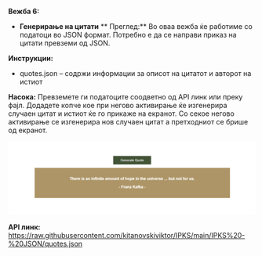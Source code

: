 **Вежба 6:**
-	**Генерирање на цитати**
**
Преглед:** Во оваа вежба ќе работиме со податоци во JSON формат. 
Потребно е да се направи приказ на цитати превземи од JSON.

**Инструкции:**
-	quotes.json – содржи информации за описот на цитатот и авторот на истиот

**Насока:** Превземете ги податоците соодветно од API линк или преку фајл.
Додадете копче кое при негово активирање ќе изгенерира случаен цитат и истиот ќе го прикаже на екранот. Со секое негово активирање се изгенерира нов случаен цитат а претходниот се брише од екранот.

![image](img/image1.png) 

**API линк:** https://raw.githubusercontent.com/kitanovskiviktor/IPKS/main/IPKS%20-%20JSON/quotes.json
